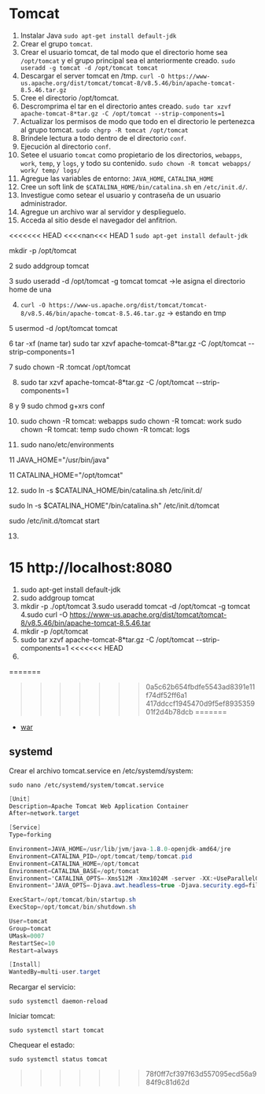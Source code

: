 # Tomcat

1. Instalar Java
  `sudo apt-get install default-jdk`
2. Crear el grupo `tomcat`.
3. Crear el usuario tomcat, de tal modo que el directorio home sea `/opt/tomcat` y el grupo principal sea el anteriormente creado.
  `sudo useradd -g tomcat -d /opt/tomcat tomcat`
4. Descargar el server tomcat en /tmp.
  `curl -O https://www-us.apache.org/dist/tomcat/tomcat-8/v8.5.46/bin/apache-tomcat-8.5.46.tar.gz`
5. Cree el directorio /opt/tomcat.
6. Descromprima el tar en el directorio antes creado.
  `sudo tar xzvf apache-tomcat-8*tar.gz -C /opt/tomcat --strip-components=1`
7. Actualizar los permisos de modo que todo en el directorio le pertenezca al grupo tomcat.
  `sudo chgrp -R tomcat /opt/tomcat`
8. Brindele lectura a todo dentro de el directorio `conf`.
9. Ejecución al directorio `conf`.
10. Setee el usuario `tomcat` como propietario de los directorios, `webapps`, `work`, `temp`, y `logs`, y todo su contenido.
  `sudo chown -R tomcat webapps/ work/ temp/ logs/`
11. Agregue las variables de entorno: `JAVA_HOME`, `CATALINA_HOME`
12. Cree un soft link de `$CATALINA_HOME/bin/catalina.sh` en `/etc/init.d/`.
13. Investigue como setear el usuario y contraseña de un usuario administrador.
14. Agregue un archivo war al servidor y desplieguelo.
15. Acceda al sitio desde el navegador del anfitrion.

<<<<<<< HEAD
<<<<nan<<< HEAD
1  `sudo apt-get install default-jdk`

mkdir -p /opt/tomcat

2 sudo addgroup tomcat

3 sudo useradd -d /opt/tomcat -g tomcat tomcat ->le asigna el directorio home de una

4. `curl -O https://www-us.apache.org/dist/tomcat/tomcat-8/v8.5.46/bin/apache-tomcat-8.5.46.tar.gz` -> estando en tmp

5  usermod -d /opt/tomcat tomcat

6 tar -xf (name tar)
sudo tar xzvf apache-tomcat-8*tar.gz -C /opt/tomcat --strip-components=1

7 sudo chown -R :tomcat /opt/tomcat

8. sudo tar xzvf apache-tomcat-8*tar.gz -C /opt/tomcat --strip-components=1

8 y 9 sudo chmod g+xrs conf

10. sudo chown -R tomcat: webapps
 sudo chown -R tomcat: work
sudo chown -R tomcat: temp
sudo chown -R tomcat: logs

11. sudo nano/etc/environments

11 JAVA_HOME="/usr/bin/java"

11 CATALINA_HOME="/opt/tomcat"

12. sudo ln -s $CATALINA_HOME/bin/catalina.sh /etc/init.d/

sudo ln -s $CATALINA_HOME"/bin/catalina.sh" /etc/init.d/tomcat

sudo /etc/init.d/tomcat start

13.

15 http://localhost:8080 
=======

1. sudo apt-get install default-jdk
2. sudo addgroup tomcat
3. mkdir -p ./opt/tomcat 
3.sudo useradd tomcat -d /opt/tomcat -g tomcat
4.sudo curl -O https://www-us.apache.org/dist/tomcat/tomcat-8/v8.5.46/bin/apache-tomcat-8.5.46.tar 
5. mkdir -p /opt/tomcat
6. sudo tar xzvf apache-tomcat-8*tar.gz -C /opt/tomcat --strip-components=1
<<<<<<< HEAD
7.
=======
>>>>>>> 0a5c62b654fbdfe5543ad8391e11f74df52ff6a1
>>>>>>> 417ddccf1945470d9f5ef893535901f2d4b78dcb
=======
- [war](https://tomcat.apache.org/tomcat-7.0-doc/appdev/sample/sample.war)

## systemd

 Crear el archivo tomcat.service en /etc/systemd/system:

  `sudo nano /etc/systemd/system/tomcat.service`

```cs
[Unit]
Description=Apache Tomcat Web Application Container
After=network.target

[Service]
Type=forking

Environment=JAVA_HOME=/usr/lib/jvm/java-1.8.0-openjdk-amd64/jre
Environment=CATALINA_PID=/opt/tomcat/temp/tomcat.pid
Environment=CATALINA_HOME=/opt/tomcat
Environment=CATALINA_BASE=/opt/tomcat
Environment='CATALINA_OPTS=-Xms512M -Xmx1024M -server -XX:+UseParallelGC'
Environment='JAVA_OPTS=-Djava.awt.headless=true -Djava.security.egd=file:/dev/./urandom'

ExecStart=/opt/tomcat/bin/startup.sh
ExecStop=/opt/tomcat/bin/shutdown.sh

User=tomcat
Group=tomcat
UMask=0007
RestartSec=10
Restart=always

[Install]
WantedBy=multi-user.target
```

Recargar el servicio:

  `sudo systemctl daemon-reload`

Iniciar tomcat:

  `sudo systemctl start tomcat`

Chequear el estado:

  `sudo systemctl status tomcat`
>>>>>>> 78f0ff7cf397f63d557095ecd56a984f9c81d62d
